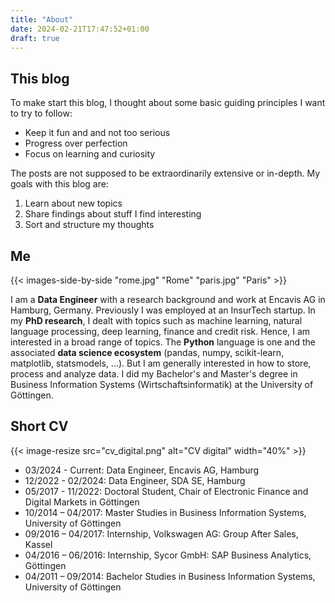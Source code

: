 ```yaml
---
title: "About"
date: 2024-02-21T17:47:52+01:00
draft: true
---
```


## This blog

To make start this blog, I thought about some basic guiding principles I want to try to follow:
- Keep it fun and and not too serious
- Progress over perfection
- Focus on learning and curiosity

The posts are not supposed to be extraordinarily extensive or in-depth. My goals with this blog are: 

1. Learn about new topics
2. Share findings about stuff I find interesting
3. Sort and structure my thoughts

## Me

{{< images-side-by-side "rome.jpg" "Rome" "paris.jpg" "Paris" >}}

I am a **Data Engineer** with a research background and work at Encavis AG in Hamburg, Germany.
Previously I was employed at an InsurTech startup.
In my **PhD research**, I dealt with topics such as machine learning, natural language processing, deep learning, finance and credit risk. 
Hence, I am interested in a broad range of topics. 
The **Python** language is one  and the associated **data science ecosystem** (pandas, numpy, scikit-learn, matplotlib, statsmodels, ...). 
But I am generally interested in how to store, process and analyze data.
I did my Bachelor's and Master's degree in Business Information Systems (Wirtschaftsinformatik) at the University of Göttingen.


## Short CV

{{< image-resize src="cv_digital.png" alt="CV digital" width="40%" >}}

* 03/2024 - Current: Data Engineer, Encavis AG, Hamburg
* 12/2022 - 02/2024: Data Engineer, SDA SE, Hamburg
* 05/2017 - 11/2022: Doctoral Student, Chair of Electronic Finance and Digital Markets in Göttingen
* 10/2014 – 04/2017: Master Studies in Business Information Systems, University of Göttingen
* 09/2016 – 04/2017: Internship, Volkswagen AG: Group After Sales, Kassel
* 04/2016 – 06/2016: Internship, Sycor GmbH: SAP Business Analytics, Göttingen
* 04/2011 – 09/2014: Bachelor Studies in Business Information Systems, University of Göttingen
